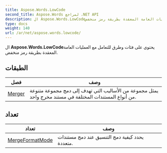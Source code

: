 ```yaml
---
title: Aspose.Words.LowCode
second_title: Aspose.Words لمراجع .NET API
description: ال Aspose.Words.LowCodeيحتوي على فئات وطرق للتعامل مع العمليات العامة المعقدة بطريقة رمز منخفض.
type: docs
weight: 140
url: /ar/net/aspose.words.lowcode/
---
```

ال **Aspose.Words.LowCode**يحتوي على فئات وطرق للتعامل مع العمليات العامة المعقدة بطريقة رمز منخفض.

## الطبقات

| فصل | وصف |
| --- | --- |
| [Merger](./merger/) | يمثل مجموعة من الأساليب التي تهدف إلى دمج مجموعة متنوعة من أنواع المستندات المختلفة في مستند مخرج واحد. |
## تعداد

| تعداد | وصف |
| --- | --- |
| [MergeFormatMode](./mergeformatmode/) | يحدد كيفية دمج التنسيق عند دمج مستندات متعددة. |


